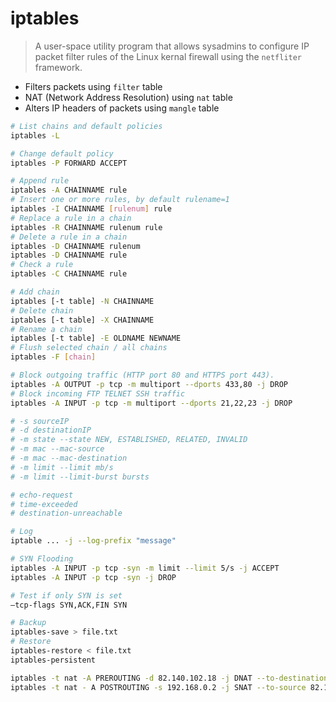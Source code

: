 # iptables

> A user-space utility program that allows sysadmins to configure IP packet filter rules of the Linux kernal firewall using the `netfliter` framework.

- Filters packets using `filter` table
- NAT (Network Address Resolution) using `nat` table
- Alters IP headers of packets using `mangle` table

```bash
# List chains and default policies
iptables -L

# Change default policy
iptables -P FORWARD ACCEPT

# Append rule
iptables -A CHAINNAME rule
# Insert one or more rules, by default rulename=1
iptables -I CHAINNAME [rulenum] rule
# Replace a rule in a chain
iptables -R CHAINNAME rulenum rule
# Delete a rule in a chain
iptables -D CHAINNAME rulenum 
iptables -D CHAINNAME rule
# Check a rule
iptables -C CHAINNAME rule

# Add chain
iptables [-t table] -N CHAINNAME
# Delete chain 
iptables [-t table] -X CHAINNAME
# Rename a chain
iptables [-t table] -E OLDNAME NEWNAME
# Flush selected chain / all chains
iptables -F [chain]

# Block outgoing traffic (HTTP port 80 and HTTPS port 443). 
iptables -A OUTPUT -p tcp -m multiport --dports 433,80 -j DROP
# Block incoming FTP TELNET SSH traffic
iptables -A INPUT -p tcp -m multiport --dports 21,22,23 -j DROP

# -s sourceIP
# -d destinationIP
# -m state --state NEW, ESTABLISHED, RELATED, INVALID
# -m mac --mac-source
# -m mac --mac-destination
# -m limit --limit mb/s
# -m limit --limit-burst bursts

# echo-request 
# time-exceeded
# destination-unreachable

# Log 
iptable ... -j --log-prefix "message"

# SYN Flooding
iptables -A INPUT -p tcp -syn -m limit --limit 5/s -j ACCEPT
iptables -A INPUT -p tcp -syn -j DROP

# Test if only SYN is set
–tcp-flags SYN,ACK,FIN SYN 

# Backup
iptables-save > file.txt
# Restore
iptables-restore < file.txt
iptables-persistent

iptables -t nat -A PREROUTING -d 82.140.102.18 -j DNAT --to-destination 192.168.0.2
iptables -t nat - A POSTROUTING -s 192.168.0.2 -j SNAT --to-source 82.140.102.18
```